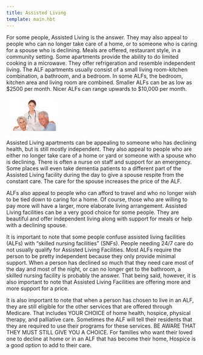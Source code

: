 ```yaml
---
title: Assisted Living
template: main.hbt
---
```

<div class="text-paragraph contentDiv">

<p>For some people, Assisted Living is the answer. They may also appeal to people who can no longer take care of a home, or to someone who is caring for a spouse who is declining. Meals are offered, restaurant style, in a community setting.  Some apartments provide the ability to do limited cooking in a microwave. They offer refrigeration and resemble independent living.  The ALF apartments usually consist of a small living room-kitchen combination, a bathroom, and a bedroom.  In some ALFs, the bedroom, kitchen area and living room are combined.  Smaller ALFs can be as low as $2500 per month.  Nicer ALFs can range upwards to $10,000 per month. </p>
<img class="float-left" src="images/assisted.jpg" alt="Assisted Living Options" style="width: 25%; margin:5px;">
          <p>Assisted Living apartments can be appealing to someone who has declining health, but is still mostly independent.  They also appeal to people who are either no longer take care of a home or yard or someone with a spouse who is declining. There is often a nurse on staff and support for an emergency.  Some places will even take dementia patients to a different part of the Assisted Living facility during the day to give a spouse respite from the constant care. The care for the spouse increases the price of the ALF.</p>
          <p> ALFs also appeal to people who can afford to travel and who no longer wish to be tied down to caring for a home.  Of course, those who are willing to pay more will have a larger, more elaborate living arrangement.  Assisted Living facilities can be a very good choice for some people. They are beautiful and offer independent living along with support for meals or help with a declining spouse.</p>
          <p>It is important to note that some people confuse assisted living facilities (ALFs) with “skilled nursing facilities” (SNFs).  People needing 24/7 care do not usually qualify for Assisted Living Facilities. Most ALFs require the person to be pretty independent because they only provide minimal support. When a person has declined so much that they need care most of the day and most of the night, or can no longer get to the bathroom, a skilled nursing facility is probably the answer.  That being said, however, it is also important to note that Assisted Living Facilities are offering more and more support for a price.</p>
          <p>It is also important to note that when a person has chosen to live in an ALF, they are still eligible for the other services that are offered through Medicare.  That includes YOUR CHOICE of home health, hospice, physical therapy, and palliative care.  Sometimes the ALF will tell their residents that they are required to use their programs for these services.  BE AWARE THAT THEY MUST STILL GIVE YOU A CHOICE.  For families who want their loved one to decline at home or in an ALF that has become their home, Hospice is a good option to add to their care.</p>

</div>



